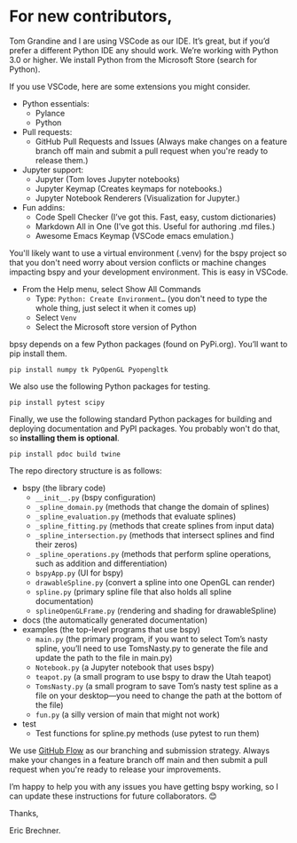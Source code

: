 # For new contributors,
 
Tom Grandine and I are using VSCode as our IDE. It’s great, but if you’d prefer a different Python IDE any should work. We’re working with Python 3.0 or higher. We install Python from the Microsoft Store (search for Python).
 
If you use VSCode, here are some extensions you might consider.
* Python essentials:
	* Pylance
	* Python
* Pull requests:
	* GitHub Pull Requests and Issues (Always make changes on a feature branch off main and submit a pull request when you're ready to release them.)
* Jupyter support:
	* Jupyter (Tom loves Jupyter notebooks)
	* Jupyter Keymap (Creates keymaps for notebooks.)
	* Jupyter Notebook Renderers (Visualization for Jupyter.)
* Fun addins:
	* Code Spell Checker (I’ve got this. Fast, easy, custom dictionaries)
	* Markdown All in One (I’ve got this. Useful for authoring .md files.)
	* Awesome Emacs Keymap (VSCode emacs emulation.)

You'll likely want to use a virtual environment (.venv) for the bspy project so that you don't need worry about version conflicts or machine changes impacting bspy and your development environment. This is easy in VSCode.
* From the Help menu, select Show All Commands
	* Type: `Python: Create Environment…` (you don't need to type the whole thing, just select it when it comes up)
	* Select `Venv`
	* Select the Microsoft store version of Python

bpsy depends on a few Python packages (found on PyPi.org). You’ll want to pip install them.

    pip install numpy tk PyOpenGL Pyopengltk
 
We also use the following Python packages for testing.

    pip install pytest scipy

Finally, we use the following standard Python packages for building and deploying documentation and PyPI packages. You probably won't do that, so **installing them is optional**.

    pip install pdoc build twine

The repo directory structure is as follows:
* bspy (the library code)
	* `__init__.py` (bspy configuration)
	* `_spline_domain.py` (methods that change the domain of splines)
	* `_spline_evaluation.py` (methods that evaluate splines)
	* `_spline_fitting.py` (methods that create splines from input data)
	* `_spline_intersection.py` (methods that intersect splines and find their zeros)
	* `_spline_operations.py` (methods that perform spline operations, such as addition and differentiation)
	* `bspyApp.py` (UI for bspy)
	* `drawableSpline.py` (convert a spline into one OpenGL can render)
	* `spline.py` (primary spline file that also holds all spline documentation)
	* `splineOpenGLFrame.py` (rendering and shading for drawableSpline)
* docs (the automatically generated documentation)
* examples (the top-level programs that use bspy)
	* `main.py` (the primary program, if you want to select Tom’s nasty spline, you’ll need to use TomsNasty.py to generate the file and update the path to the file in main.py)
	* `Notebook.py` (a Jupyter notebook that uses bspy)
	* `teapot.py` (a small program to use bspy to draw the Utah teapot)
	* `TomsNasty.py` (a small program to save Tom’s nasty test spline as a file on your desktop—you need to change the path at the bottom of the file)
	* `fun.py` (a silly version of main that might not work)
* test
	* Test functions for spline.py methods (use pytest to run them)

We use [GitHub Flow](https://githubflow.github.io/) as our branching and submission strategy. Always make your changes in a feature branch off main and then submit a pull request when you're ready to release your improvements.

I’m happy to help you with any issues you have getting bspy working, so I can update these instructions for future collaborators. 😊
 
Thanks,
 
Eric Brechner.
